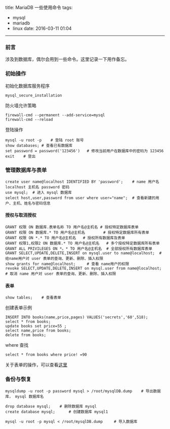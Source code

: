 title: MariaDB 一些使用命令
tags:
- mysql
- mariadb
- linux
date: 2016-03-11 01:04

---

### 前言

涉及到数据库，偶尔会用到一些命令。这里记录一下用作备忘。

### 初始操作
初始化数据库服务程序
```
mysql_secure_installation
```
防火墙允许策略
```
firewall-cmd --permanent --add-service=mysql
firewall-cmd --reload
```
登陆操作
```
mysql -u root -p	# 登陆 root 账号
show databases;	# 查看已有数据库
set password = password('123456')	# 修改当前用户在数据库中的密码为 123456
exit	# 登出
```
<!--more-->
### 管理数据库与表单
```
create user name@localhost IDENTIFIED BY 'password';	# name 用户名 localhost 主机名 password 密码
use mysql;	# 进入 mysql 数据库
select host,user,password from user where user="name";	# 查看新建的用户、主机、姓名与密码信息
```
#### 授权与取消授权
```
GRANT 权限 ON 数据库.表单名称 TO 用户名@主机名	# 授权特定数据库表单
GRANT 权限 ON 数据库.* TO 用户名@主机名		# 授权特定数据库所有表单
GRANT 权限 ON *.* TO 用户名@主机名	 # 授权所有数据库及表单
GRANT 权限1,权限2 ON 数据库.* TO 用户名@主机名	# 多个授权特定数据库所有表单
GRANT ALL PRIVILEGES ON *。* TO 用户名@主机名	# 全部授权所有数据库表单
GRANT SELECT,UPDATE,DELETE,INSERT on mysql.user to name@localhost;	# 给name用户对 user 表单的查询、更新、删除、插入权限
show grants for name@localhost;		# 查看 name用户的权限
revoke SELECT,UPDATE,DELETE,INSERT on mysql.user from name@localhost;	# 取消 name 用户对 user 表单的查询、更新、删除、插入权限
```
#### 表单
```
show tables;	# 查看表单
```

创建表单示例
```
INSERT INTO books(name,price,pages) VALUES('secrets','60',518);
select * from books;
update books set price=55 ;
select name,price from books;
delete from books;
```
where 查找
```
select * from books where price! =90
```
关于表单的操作，可以查看[这里](http://www.linuxprobe.com/chapter-18/#182_ma)

### 备份与恢复
```
mysqldump -u root -p password mysql > /root/mysqlDB.dump	# 导出数据库， mysql 数据库名
```
```
drop database mysql;	# 删除数据库 mysql
create database mysql;		# 创建数据库 mysql1
```
```
mysql -u root -p mysql < /root/mysqlDB.dump		# 导入数据库
```

